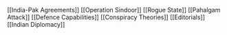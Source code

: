 [[India-Pak Agreements]]
[[Operation Sindoor]]
[[Rogue State]]
[[Pahalgam Attack]]
[[Defence Capabilities]]
[[Conspiracy Theories]]
[[Editorials]]
[[Indian Diplomacy]]

